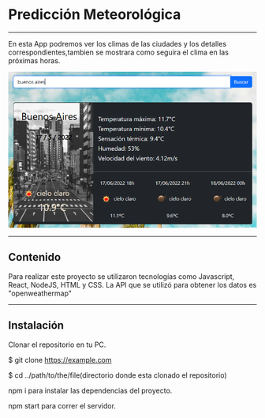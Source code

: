 # Predicción Meteorológica
***
En esta App podremos ver los climas de las ciudades y los detalles correspondientes,tambien
se mostrara como seguira el clima en las próximas horas.

![Image](./src/assets/Imagen.png)

***
## Contenido

Para realizar este proyecto se utilizaron tecnologías como Javascript, React, NodeJS, HTML y CSS.
La API que se utilizó para obtener los datos es "openweathermap"
***
## Instalación

Clonar el repositorio en tu PC.

$ git clone https://example.com

$ cd ../path/to/the/file(directorio donde esta clonado el repositorio)

npm i para instalar las dependencias del proyecto.

npm start para correr el servidor.